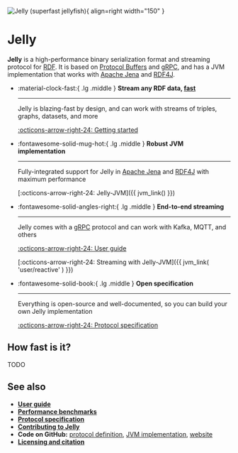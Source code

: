 ![Jelly (superfast jellyfish)](https://jelly-rdf.github.io/dev/assets/jelly_color.png){ align=right width="150" }

# Jelly

**Jelly** is a high-performance binary serialization format and streaming protocol for [RDF](https://en.wikipedia.org/wiki/Resource_Description_Framework). It is based on [Protocol Buffers](https://protobuf.dev/) and [gRPC]((https://grpc.io/)), and has a JVM implementation that works with [Apache Jena](https://jena.apache.org/) and [RDF4J](https://rdf4j.org/).

<div class="grid cards" style="clear: right;" markdown>

-   :material-clock-fast:{ .lg .middle } __Stream any RDF data, <u>fast</u>__

    ---

    Jelly is blazing-fast by design, and can work with streams of triples, graphs, datasets, and more

    [:octicons-arrow-right-24: Getting started](user-guide.md)

-   :fontawesome-solid-mug-hot:{ .lg .middle } __Robust JVM implementation__

    ---

    Fully-integrated support for Jelly in [Apache Jena](https://jena.apache.org/) and [RDF4J](https://rdf4j.org/) with maximum performance

    [:octicons-arrow-right-24: Jelly-JVM]({{ jvm_link() }})

-   :fontawesome-solid-angles-right:{ .lg .middle } __End-to-end streaming__

    ---

    Jelly comes with a [gRPC](https://grpc.io/) protocol and can work with Kafka, MQTT, and others

    [:octicons-arrow-right-24: User guide](user-guide.md)

    [:octicons-arrow-right-24: Streaming with Jelly-JVM]({{ jvm_link( 'user/reactive' ) }})

-   :fontawesome-solid-book:{ .lg .middle } __Open specification__

    ---

    Everything is open-source and well-documented, so you can build your own Jelly implementation

    [:octicons-arrow-right-24: Protocol specification](specification/index.md)

</div>

## How fast is it?

TODO

## See also

- **[User guide](user-guide.md)**
- **[Performance benchmarks](performance.md)**
- **[Protocol specification](specification/index.md)**
- **[Contributing to Jelly](contributing.md)**
- **Code on GitHub:** [protocol definition](https://github.com/Jelly-RDF/jelly-protobuf), [JVM implementation](https://github.com/Jelly-RDF/jelly-jvm), [website](https://github.com/Jelly-RDF/jelly-rdf.github.io)
- **[Licensing and citation](licensing.md)**
